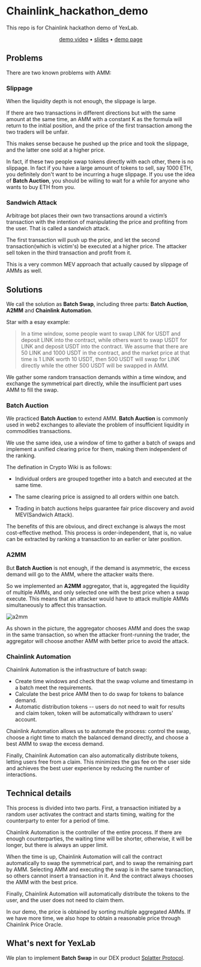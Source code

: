 # **Chainlink_hackathon_demo**

This repo is for Chainlink hackathon demo of YexLab.

<p align="center">
  <a href="#">demo video</a> •
  <a href="#">slides</a> •
  <a href="https://yexlab.vercel.app/demo1_swap">demo page</a> 
</p>

## **Problems**

There are two known problems with AMM: 

### **Slippage**

When the liquidity depth is not enough, the slippage is large. 

If there are two transactions in different directions but with the same amount at the same time, an AMM with a constant K as the formula will return to the initial position, and the price of the first transaction among the two traders will be unfair.

This makes sense because he pushed up the price and took the slippage, and the latter one sold at a higher price.

In fact, if these two people swap tokens directly with each other, there is no slippage. In fact if you have a large amount of tokens to sell, say 1000 ETH, you definitely don't want to be incurring a huge slippage. If you use the idea of **Batch Auction**, you should be willing to wait for a while for anyone who wants to buy ETH from you.

### **Sandwich Attack**

Arbitrage bot places their own two transactions around a victim’s transaction with the intention of manipulating the price and profiting from the user. That is called a sandwich attack.

The first transaction will push up the price, and let the second transaction(which is victim's) be executed at a higher price.  The attacker sell token in the third transaction and profit from it.

This is a very common MEV approach that actually caused by slippage of AMMs as well.

## **Solutions**

We call the solution as **Batch Swap**, including three parts: **Batch Auction**, **A2MM** and **Chainlink Automation**.


Star with a esay example: 

> In a time window, some people want to swap LINK for USDT and deposit LINK into the contract, while others want to swap USDT for LINK and deposit USDT into the contract. We assume that there are 50 LINK and 1000 USDT in the contract, and the market price at that time is 1 LINK worth 10 USDT, then 500 USDT will swap for LINK directly while the other 500 USDT will be swapped in AMM.

We gather some random transaction demands within a time window, and exchange the symmetrical part directly, while the insufficient part uses AMM to fill the swap.

### **Batch Auction**

We practiced **Batch Auction** to extend AMM. **Batch Auction** is commonly used in web2 exchanges to alleviate the problem of insufficient liquidity in commodities transactions. 

We use the same idea, use a window of time to gather a batch of swaps and implement a unified clearing price for them, making them independent of the ranking.

The defination in Crypto Wiki is as follows:

* Individual orders are grouped together into a batch and executed at the same time. 

* The same clearing price is assigned to all orders within one batch. 

* Trading in batch auctions helps guarantee fair price discovery and avoid MEV(Sandwich Attack).

The benefits of this are obvious, and direct exchange is always the most cost-effective method. This process is order-independent, that is, no value can be extracted by ranking a transaction to an earlier or later position.

### **A2MM**

But **Batch Auction** is not enough, if the demand is asymmetric, the excess demand will go to the AMM, where the attacker waits there. 

So we implemented an **A2MM** aggregator, that is, aggregated the liquidity of multiple AMMs, and only selected one with the best price when a swap execute. This means that an attacker would have to attack multiple AMMs simultaneously to affect this transaction.

![a2mm](https://raw.githubusercontent.com/yexlab/Chainlink_hackathon_demo/main/docs/images/A2MM.png)

As shown in the picture, the aggregator chooses AMM and does the swap in the same transaction, so when the attacker front-running the trader, the aggregator will choose another AMM with better price to avoid the attack.

### **Chainlink Automation**

Chainlink Automation is the infrastructure of batch swap:

* Create time windows and check that the swap volume and timestamp in a batch meet the requirements.
* Calculate the best price AMM then to do swap for tokens to balance demand.
* Automatic distribution tokens -- users do not need to wait for results and claim token, token will be automatically withdrawn to users' account.

Chainlink Automation allows us to automate the process: control the swap, choose a right time to match the balanced demand directly, and choose a best AMM to swap the excess demand.

Finally, Chainlink Automation can also automatically distribute tokens, letting users free from a claim. This minimizes the gas fee on the user side and achieves the best user experience by reducing the number of interactions.


## Technical details

This process is divided into two parts. First, a transaction initiated by a random user activates the contract and starts timing, waiting for the counterparty to enter for a period of time.

Chainlink Automation is the controller of the entire process. If there are enough counterparties, the waiting time will be shorter, otherwise, it will be longer, but there is always an upper limit.

When the time is up, Chainlink Automation will call the contract automatically to swap the symmetrical part, and to swap the remaining part by AMM. Selecting AMM and executing the swap is in the same transaction, so others cannot insert a transaction in it. And the contract always chooses the AMM with the best price.

Finally, Chainlink Automation will automatically distribute the tokens to the user, and the user does not need to claim them.

In our demo, the price is obtained by sorting multiple aggregated AMMs. If we have more time, we also hope to obtain a reasonable price through Chainlink Price Oracle.

## What's next for YexLab

We plan to implement **Batch Swap** in our DEX product [Splatter Protocol](https://www.splatterprotocol.xyz/).